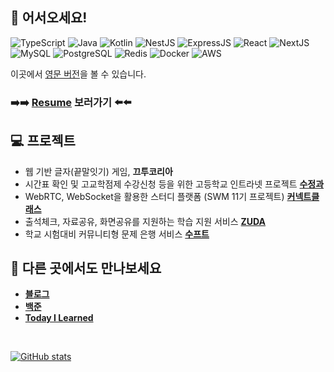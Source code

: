 ## 👋 어서오세요!

![TypeScript](https://img.shields.io/badge/TypeScript-007ACC?logo=typescript&logoColor=white) ![Java](https://img.shields.io/badge/Java-ED8B00?logo=openjdk&logoColor=white) ![Kotlin](https://img.shields.io/badge/Kotlin-0095D5?logo=kotlin&logoColor=white) ![NestJS](https://img.shields.io/badge/Nestjs-E0234E?logo=nestjs&logoColor=white) ![ExpressJS](https://img.shields.io/badge/Expressjs-000000?logo=express&logoColor=white) ![React](https://img.shields.io/badge/React-20232A?logo=react&logoColor=61DAFB) ![NextJS](https://img.shields.io/badge/Nextjs-000000?logo=nextdotjs&logoColor=white) ![MySQL](	https://img.shields.io/badge/MySQL-005C84?logo=mysql&logoColor=white) ![PostgreSQL](https://img.shields.io/badge/PostgreSQL-316192?logo=postgresql&logoColor=white) ![Redis](https://img.shields.io/badge/Redis-%23DD0031.svg?logo=redis&logoColor=white) ![Docker](https://img.shields.io/badge/Docker-2CA5E0?logo=docker&logoColor=white) ![AWS](https://img.shields.io/badge/Amazon_AWS-FF9900?logo=amazonaws&logoColor=white)

이곳에서 [영문 버전](./README-en.md)을 볼 수 있습니다.

### ➡️➡️ [Resume](https://daegyeo.me?utm_source=github&utm_medium=readme&utm_campaign=github_readme/) 보러가기 ⬅️⬅️

## 💻 프로젝트

- 웹 기반 글자(끝말잇기) 게임, **끄투코리아**
- 시간표 확인 및 고교학점제 수강신청 등을 위한 고등학교 인트라넷 프로젝트 **[수정과](https://github.com/swjb-sinamon/)**
- WebRTC, WebSocket을 활용한 스터디 플랫폼 (SWM 11기 프로젝트) **[커넥트클래스](https://github.com/real-compacted-developer/connect-class/)**
- 출석체크, 자료공유, 화면공유를 지원하는 학습 지원 서비스 **[ZUDA](https://github.com/zzuda/)**
- 학교 시험대비 커뮤니티형 문제 은행 서비스 **[수프트](https://github.com/swsuft/)**

## 🔗 다른 곳에서도 만나보세요
- **[블로그](https://blog.daegyeo.me/)**
- **[백준](https://www.acmicpc.net/user/combbm/)**
- **[Today I Learned](https://til.skylightqp.kr/)**

<br>

[![GitHub stats](https://github-readme-stats.vercel.app/api?username=SkyLightQP&hide=contribs)](https://github.com/SkyLightQP/)
